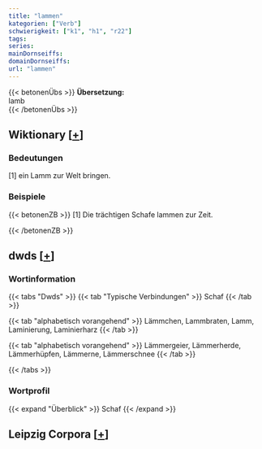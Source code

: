 ```yaml
---
title: "lammen"
kategorien: ["Verb"]
schwierigkeit: ["k1", "h1", "r22"]
tags:
series:
mainDornseiffs:
domainDornseiffs:
url: "lammen"
---
```


{{< betonenÜbs >}}
**Übersetzung:**  
lamb  
{{< /betonenÜbs >}}

## Wiktionary [[+](https://de.wiktionary.org/wiki/lammen)]

### Bedeutungen
[1] ein Lamm zur Welt bringen.  

### Beispiele
{{< betonenZB >}}
[1] Die trächtigen Schafe lammen zur Zeit.  

{{< /betonenZB >}}


## dwds [[+](https://www.dwds.de/wb/lammen)]

### Wortinformation
{{< tabs "Dwds" >}}
{{< tab "Typische Verbindungen" >}}
Schaf
{{< /tab >}}

{{< tab "alphabetisch vorangehend" >}}
Lämmchen, Lammbraten, Lamm, Laminierung, Laminierharz
{{< /tab >}}

{{< tab "alphabetisch vorangehend" >}}
Lämmergeier, Lämmerherde, Lämmerhüpfen, Lämmerne, Lämmerschnee
{{< /tab >}}

{{< /tabs >}}

### Wortprofil
{{< expand "Überblick" >}} Schaf {{< /expand >}}

## Leipzig Corpora [[+](https://corpora.uni-leipzig.de/en/res?word=lammen&corpusId=deu_newscrawl-public_2018)]

